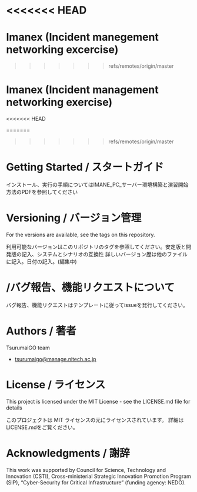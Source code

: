 <<<<<<< HEAD
=======
# Imanex (Incident manegement networking excercise) 
>>>>>>> refs/remotes/origin/master

# Imanex (Incident management networking exercise) 

<<<<<<< HEAD

=======
>>>>>>> refs/remotes/origin/master
# Getting Started / スタートガイド

インストール、実行の手順についてはIMANE_PC_サーバー環境構築と演習開始方法のPDFを参照してください

# Versioning / バージョン管理

For the versions are available, see the tags on this repository.

利用可能なバージョンはこのリポジトリのタグを参照してください。安定版と開発版の記入、システムとシナリオの互換性
詳しいバージョン歴は他のファイルに記入。日付の記入。(編集中)

# /バグ報告、機能リクエストについて

バグ報告、機能リクエストはテンプレートに従ってissueを発行してください。

# Authors / 著者

TsurumaiGO team
+ tsurumaigo@manage.nitech.ac.jp

# License / ライセンス

This project is licensed under the MIT License - see the LICENSE.md file for details

このプロジェクトは MIT ライセンスの元にライセンスされています。 詳細はLICENSE.mdをご覧ください。

# Acknowledgments / 謝辞

This work was supported by Council for Science, Technology and Innovation (CSTI), Cross-ministerial Strategic Innovation Promotion Program (SIP), “Cyber-Security for Critical Infrastructure” (funding agency: NEDO). 

